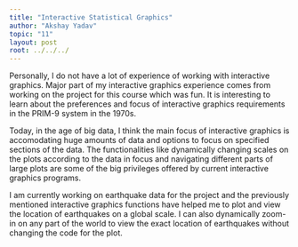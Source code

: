 ```yaml
---
title: "Interactive Statistical Graphics"
author: "Akshay Yadav"
topic: "11"
layout: post
root: ../../../
---
```


Personally, I do not have a lot of experience of working with interactive graphics. Major part of my interactive graphics experience comes from working on the project for this course which was fun. It is interesting to learn about the preferences and focus of interactive graphics requirements in the PRIM-9 system in the 1970s. 

Today, in the age of big data, I think the main focus of interactive graphics is accomodating huge amounts of data and options to focus on specified sections of the data. The functionalities like dynamically changing scales on the plots according to the data in focus and navigating different parts of large plots are some of the big privileges offered by current interactive graphics programs. 

I am currently working on earthquake data for the project and the previously mentioned interactive graphics functions have helped me to plot and view the location of earthquakes on a global scale. I can also dynamically zoom-in on any part of the world to view the exact location of earthquakes without changing the code for the plot.
